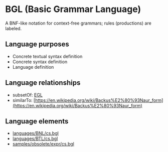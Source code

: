 # BGL (Basic Grammar Language)
A BNF-like notation for context-free grammars; rules (productions) are labeled.
## Language purposes
* Concrete textual syntax definition
* Concrete syntax definition
* Language definition
## Language relationships
* subsetOf: [EGL](languages/egl.html)
* similarTo: [https://en.wikipedia.org/wiki/Backus%E2%80%93Naur_form](https://en.wikipedia.org/wiki/Backus%E2%80%93Naur_form)
## Language elements
* [languages/BNL/cs.bgl](../../languages/BNL/cs.bgl)
* [languages/BTL/cs.bgl](../../languages/BTL/cs.bgl)
* [samples/obsolete/expr/cs.bgl](../../samples/obsolete/expr/cs.bgl)
